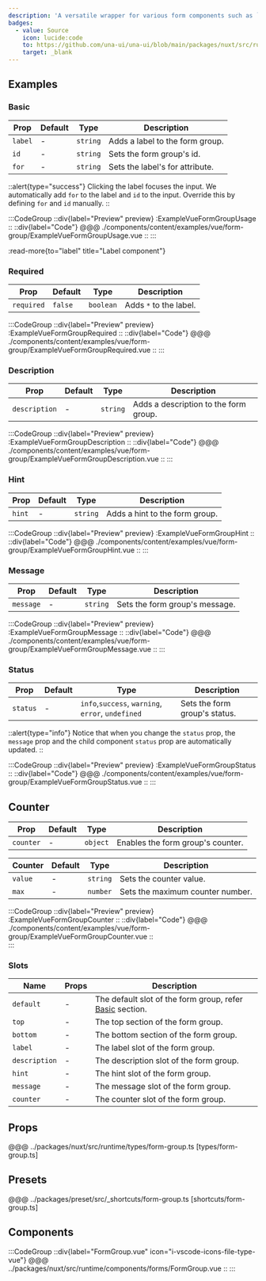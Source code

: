 ```yaml
---
description: 'A versatile wrapper for various form components such as `Input`, `Textarea`, `Select`, and more. It offers a comprehensive set of features, including label, description, hint, message, status, and others.'
badges:
  - value: Source
    icon: lucide:code
    to: https://github.com/una-ui/una-ui/blob/main/packages/nuxt/src/runtime/components/elements/forms/FormGroup.vue
    target: _blank
---
```


## Examples

### Basic

| Prop    | Default | Type     | Description                     |
| ------- | ------- | -------- | ------------------------------- |
| `label` | -       | `string` | Adds a label to the form group. |
| `id`    | -       | `string` | Sets the form group's id.       |
| `for`   | -       | `string` | Sets the label's for attribute. |

::alert{type="success"}
  Clicking the label focuses the input. We automatically add `for` to the label and `id` to the input. Override this by defining `for` and `id` manually.
::

:::CodeGroup
::div{label="Preview" preview}
  :ExampleVueFormGroupUsage
::
::div{label="Code"}
@@@ ./components/content/examples/vue/form-group/ExampleVueFormGroupUsage.vue
::
:::

:read-more{to="label" title="Label component"}

### Required

| Prop       | Default | Type      | Description            |
| ---------- | ------- | --------- | ---------------------- |
| `required` | `false` | `boolean` | Adds `*` to the label. |

:::CodeGroup
::div{label="Preview" preview}
  :ExampleVueFormGroupRequired
::
::div{label="Code"}
@@@ ./components/content/examples/vue/form-group/ExampleVueFormGroupRequired.vue
::
:::

### Description

| Prop          | Default | Type     | Description                           |
| ------------- | ------- | -------- | ------------------------------------- |
| `description` | -       | `string` | Adds a description to the form group. |

:::CodeGroup
::div{label="Preview" preview}
  :ExampleVueFormGroupDescription
::
::div{label="Code"}
@@@ ./components/content/examples/vue/form-group/ExampleVueFormGroupDescription.vue
::
:::

### Hint

| Prop   | Default | Type     | Description                    |
| ------ | ------- | -------- | ------------------------------ |
| `hint` | -       | `string` | Adds a hint to the form group. |

:::CodeGroup
::div{label="Preview" preview}
  :ExampleVueFormGroupHint
::
::div{label="Code"}
@@@ ./components/content/examples/vue/form-group/ExampleVueFormGroupHint.vue
::
:::

### Message

| Prop      | Default | Type     | Description                    |
| --------- | ------- | -------- | ------------------------------ |
| `message` | -       | `string` | Sets the form group's message. |

:::CodeGroup
::div{label="Preview" preview}
  :ExampleVueFormGroupMessage
::
::div{label="Code"}
@@@ ./components/content/examples/vue/form-group/ExampleVueFormGroupMessage.vue
::
:::

### Status

| Prop     | Default | Type                                              | Description                   |
| -------- | ------- | ------------------------------------------------- | ----------------------------- |
| `status` | -       | `info`,`success`, `warning`, `error`, `undefined` | Sets the form group's status. |

::alert{type="info"}
Notice that when you change the `status` prop, the `message` prop and the child component `status` prop are automatically updated.
::

:::CodeGroup
::div{label="Preview" preview}
  :ExampleVueFormGroupStatus
::
::div{label="Code"}
@@@ ./components/content/examples/vue/form-group/ExampleVueFormGroupStatus.vue
::
:::

## Counter

| Prop      | Default | Type     | Description                       |
| --------- | ------- | -------- | --------------------------------- |
| `counter` | -       | `object` | Enables the form group's counter. |

| Counter | Default | Type     | Description                      |
| ------- | ------- | -------- | -------------------------------- |
| `value` | -       | `string` | Sets the counter value.          |
| `max`   | -       | `number` | Sets the maximum counter number. |

:::CodeGroup
::div{label="Preview" preview}
  :ExampleVueFormGroupCounter
::
::div{label="Code"}
@@@ ./components/content/examples/vue/form-group/ExampleVueFormGroupCounter.vue
::  
:::

### Slots

| Name          | Props | Description                                                        |
| ------------- | ----- | ------------------------------------------------------------------ |
| `default`     | -     | The default slot of the form group, refer [Basic](#basic) section. |
| `top`         | -     | The top section of the form group.                                 |
| `bottom`      | -     | The bottom section of the form group.                              |
| `label`       | -     | The label slot of the form group.                                  |
| `description` | -     | The description slot of the form group.                            |
| `hint`        | -     | The hint slot of the form group.                                   |
| `message`     | -     | The message slot of the form group.                                |
| `counter`     | -     | The counter slot of the form group.                                |

## Props

@@@ ../packages/nuxt/src/runtime/types/form-group.ts [types/form-group.ts]

## Presets

@@@ ../packages/preset/src/_shortcuts/form-group.ts [shortcuts/form-group.ts]

## Components

:::CodeGroup
::div{label="FormGroup.vue" icon="i-vscode-icons-file-type-vue"}
@@@ ../packages/nuxt/src/runtime/components/forms/FormGroup.vue 
::
:::
